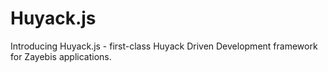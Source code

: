 # Huyack.js

Introducing Huyack.js - first-class
Huyack Driven Development
framework for Zayebis applications.
